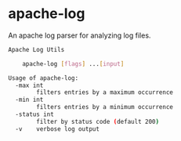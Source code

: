 # apache-log

An apache log parser for analyzing log files.

```sh
Apache Log Utils

    apache-log [flags] ...[input]

Usage of apache-log:
  -max int
        filters entries by a maximum occurrence
  -min int
        filters entries by a minimum occurrence
  -status int
        filter by status code (default 200)
  -v    verbose log output
```
